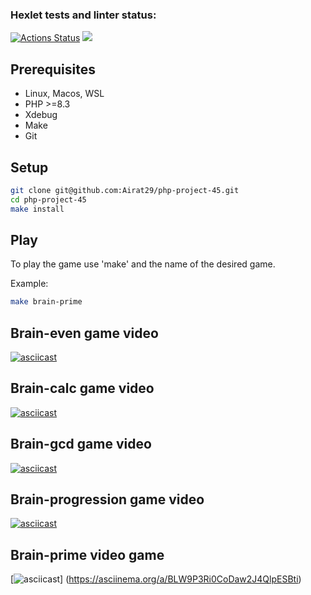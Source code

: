 ### Hexlet tests and linter status:
[![Actions Status](https://github.com/Airat29/php-project-45/actions/workflows/hexlet-check.yml/badge.svg)](https://github.com/Airat29/php-project-45/actions)
<a href="https://codeclimate.com/github/Airat29/php-project-45/maintainability"><img src="https://api.codeclimate.com/v1/badges/cdd5d327f4e17080e123/maintainability" /></a>

## Prerequisites

* Linux, Macos, WSL
* PHP >=8.3
* Xdebug
* Make
* Git

## Setup

```bash
git clone git@github.com:Airat29/php-project-45.git
cd php-project-45 
make install
```

## Play

To play the game use 'make' and the name of the desired game.

Example:
```sh
make brain-prime
```

## Brain-even game video

[![asciicast](https://asciinema.org/a/cr5dDSbnG4GDzYKsiDpK1IoN5.svg)](https://asciinema.org/a/cr5dDSbnG4GDzYKsiDpK1IoN5)

## Brain-calc game video
[![asciicast](https://asciinema.org/a/2HsPGlhoIodp01vgqV3gWQJBL.svg)](https://asciinema.org/a/2HsPGlhoIodp01vgqV3gWQJBL)

## Brain-gcd game video

[![asciicast](https://asciinema.org/a/BgXOPA88lebMj8M1IaXpv3Z21.svg)](https://asciinema.org/a/BgXOPA88lebMj8M1IaXpv3Z21)

## Brain-progression game video

[![asciicast](https://asciinema.org/a/N90sP5eqy3Tk6nyej37Oir24U.svg)](https://asciinema.org/a/N90sP5eqy3Tk6nyej37Oir24U)

## Brain-prime video game

 [![asciicast](https://asciinema.org/a/BLW9P3Ri0CoDaw2J4QlpESBti.svg)] (https://asciinema.org/a/BLW9P3Ri0CoDaw2J4QlpESBti) 